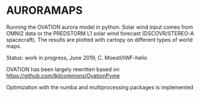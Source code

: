 # AURORAMAPS

Running the OVATION aurora model in python.
Solar wind input comes from OMNI2 data or the PREDSTORM L1 solar wind forecast (DSCOVR/STEREO-A spacecraft). 
The results are plotted with cartopy on different types of world maps.

Status: work in progress, June 2019, C. Moestl/IWF-helio

OVATION has been largely rewritten based on https://github.com/lkilcommons/OvationPyme

Optimization with the numba and multiprocessing packages is implemented




